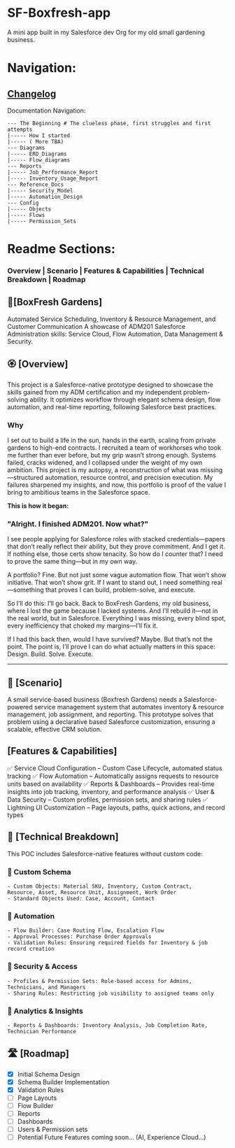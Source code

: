 # SF-Boxfresh-app
A mini app built in my Salesforce dev Org for my old small gardening business.

# Navigation:
## [Changelog](https://github.com/Rwb3n/SF-Boxfresh-app/blob/main/docs/Changelog.md)

Documentation Navigation:
```
--- The Beginning # The clueless phase, first struggles and first attempts
|----- How I started
|----- ( More TBA) 
--- Diagrams
|----- ERD_Diagrams
|----- Flow_diagrams
--- Reports
|----- Job_Performance_Report
|----- Inventory_Usage_Report
--- Reference_Docs
|----- Security_Model
|----- Automation_Design
--- Config
|----- Objects
|----- Flows
|----- Permission_Sets
```

# Readme Sections:
### Overview | Scenario | Features & Capabilities | Technical Breakdown | Roadmap

## 🌿[BoxFresh Gardens]
Automated Service Scheduling, Inventory & Resource Management, and Customer Communication
A showcase of ADM201 Salesforce Administration skills: Service Cloud, Flow Automation, Data Management & Security.

## 🏵️ [Overview]
This project is a Salesforce-native prototype designed to showcase the skills gained from my ADM certification and my independent problem-solving ability. It optimizes workflow through elegant schema design, flow automation, and real-time reporting, following Salesforce best practices.

### Why

I set out to build a life in the sun, hands in the earth, scaling from private gardens to high-end contracts. I recruited a team of workhorses who took me further than ever before, but my grip wasn’t strong enough. Systems failed, cracks widened, and I collapsed under the weight of my own ambition. This project is my autopsy, a reconstruction of what was missing—structured automation, resource control, and precision execution. My failures sharpened my insights, and now, this portfolio is proof of the value I bring to ambitious teams in the Salesforce space.

**This is how it began:** 
### "Alright. I finished ADM201. Now what?"

I see people applying for Salesforce roles with stacked credentials—papers that don’t really reflect their ability, but they prove commitment. 
And I get it. If nothing else, those certs show tenacity. So how do I counter that? I need to prove the same thing—but in my own way.

A portfolio? Fine. But not just some vague automation flow. That won’t show initiative. That won’t show grit.
If I want to stand out, I need something real—something that proves I can build, problem-solve, and execute.

So I’ll do this: I’ll go back. Back to BoxFresh Gardens, my old business, where I lost the game because I lacked systems. And I’ll rebuild it—not in the real world, but in Salesforce. 
Everything I was missing, every blind spot, every inefficiency that choked my margins—I’ll fix it.

If I had this back then, would I have survived? Maybe. But that’s not the point. The point is, I’ll prove I can do what actually matters in this space: Design. Build. Solve. Execute.

---

## 🔶 [Scenario]
A small service-based business (Boxfresh Gardens) needs a Salesforce-powered service management system that automates inventory & resource management, job assignment, and reporting. This prototype solves that problem using a declarative based Salesforce customization, ensuring a scalable, effective CRM solution.

## [Features & Capabilities]
✅ Service Cloud Configuration – Custom Case Lifecycle, automated status tracking
✅ Flow Automation – Automatically assigns requests to resource units based on availability
✅ Reports & Dashboards – Provides real-time insights into job tracking, inventory, and performance analysis
✅ User & Data Security – Custom profiles, permission sets, and sharing rules
✅ Lightning UI Customization – Page layouts, paths, quick actions, and record types

## 🔨 [Technical Breakdown]
This POC includes Salesforce-native features without custom code:
### 🔹 Custom Schema
    - Custom Objects: Material SKU, Inventory, Custom Contract, 
    Resource, Asset, Resource Unit, Assignment, Work Order
    - Standard Objects Used: Case, Account, Contact
### 🔹 Automation
    - Flow Builder: Case Routing Flow, Escalation Flow
    - Approval Processes: Purchase Order Approvals
    - Validation Rules: Ensuring required fields for Inventory & job record creation
### 🔹 Security & Access
    - Profiles & Permission Sets: Role-based access for Admins, Technicians, and Managers
    - Sharing Rules: Restricting job visibility to assigned teams only
### 🔹 Analytics & Insights
    - Reports & Dashboards: Inventory Analysis, Job Completion Rate, Technician Performance

## 🛣️ [Roadmap]
- [x] Initial Schema Design
- [x] Schema Builder Implementation
- [x] Validation Rules
- [ ] Page Layouts
- [ ] Flow Builder
- [ ] Reports
- [ ] Dashboards
- [ ] Users & Permission sets
- [ ] Potential Future Features coming soon... (AI, Experience Cloud...)
